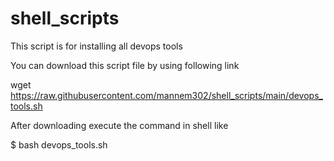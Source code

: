 # shell_scripts
This script is for installing all devops tools

You can download this script file by using following link

wget https://raw.githubusercontent.com/mannem302/shell_scripts/main/devops_tools.sh

After downloading execute the command in shell like

$ bash devops_tools.sh
